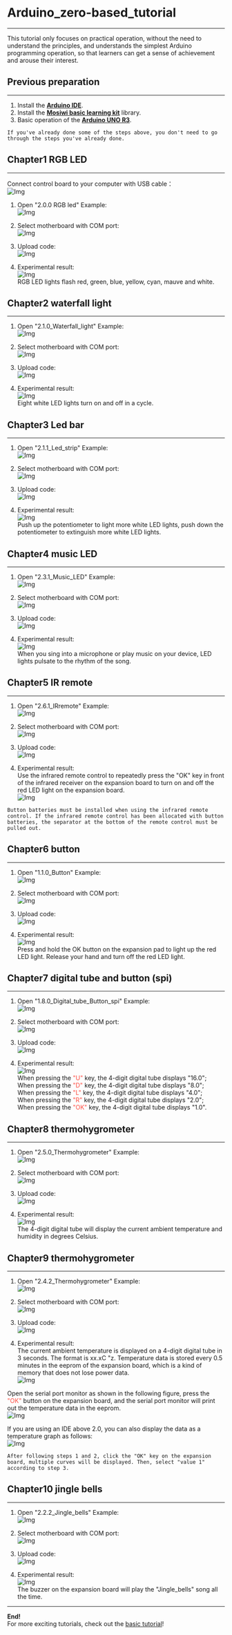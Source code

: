 # Arduino_zero-based_tutorial     
-----------------------------
This tutorial only focuses on practical operation, without the need to understand the principles, and understands the simplest Arduino programming operation, so that learners can get a sense of achievement and arouse their interest.    

## Previous preparation       
-----------------------        
1. Install the [**Arduino IDE**](https://docs.mosiwi.com/en/latest/arduino/resources/arduino_ide/arduino_ide.html).  
2. Install the [**Mosiwi basic learning kit**](https://docs.mosiwi.com/en/latest/arduino/A1E0000_basic_learning_shield/A1E0000_basic_learning_shield.html#integration-library) library.    
3. Basic operation of the [**Arduino UNO R3**](https://docs.mosiwi.com/en/latest/arduino/A1D0000_uno_r3/A1D0000_uno_r3.html).    

```{tip}
If you've already done some of the steps above, you don't need to go through the steps you've already done.    
```   

## Chapter1 RGB LED     
-------------------         
Connect control board to your computer with USB cable：    
![Img](../_static/arduino_tutorial/zero-based_img/43img.jpg)

1. Open "2.0.0 RGB led" Example:    
![Img](../_static/arduino_tutorial/zero-based_img/1img.png)    

1. Select motherboard with COM port:    
![Img](../_static/arduino_tutorial/zero-based_img/2img.png)    

1. Upload code:    
![Img](../_static/arduino_tutorial/zero-based_img/3img.png)    

1. Experimental result:    
![Img](../_static/arduino_tutorial/zero-based_img/4img.png)    
RGB LED lights flash red, green, blue, yellow, cyan, mauve and white.   

## Chapter2 waterfall light   
---------------------------
1. Open "2.1.0_Waterfall_light" Example:   
![Img](../_static/arduino_tutorial/zero-based_img/5img.png)    

2. Select motherboard with COM port:   
![Img](../_static/arduino_tutorial/zero-based_img/6img.png)    

3. Upload code:    
![Img](../_static/arduino_tutorial/zero-based_img/7img.png)   

4. Experimental result:    
![Img](../_static/arduino_tutorial/zero-based_img/8img.png)   
Eight white LED lights turn on and off in a cycle.   

## Chapter3 Led bar   
-------------------
1. Open "2.1.1_Led_strip" Example:   
![Img](../_static/arduino_tutorial/zero-based_img/9img.png)   

2. Select motherboard with COM port:    
![Img](../_static/arduino_tutorial/zero-based_img/10img.png)    

3. Upload code:    
![Img](../_static/arduino_tutorial/zero-based_img/11img.png)    

4. Experimental result:     
![Img](../_static/arduino_tutorial/zero-based_img/12img.png)    
Push up the potentiometer to light more white LED lights, push down the potentiometer to extinguish more white LED lights.    

## Chapter4 music LED   
---------------------
1. Open "2.3.1_Music_LED" Example:    
![Img](../_static/arduino_tutorial/zero-based_img/13img.png)    

2. Select motherboard with COM port:    
![Img](../_static/arduino_tutorial/zero-based_img/14img.png)    

3. Upload code:    
![Img](../_static/arduino_tutorial/zero-based_img/15img.png)    

4. Experimental result:     
![Img](../_static/arduino_tutorial/zero-based_img/16img.png)    
When you sing into a microphone or play music on your device, LED lights pulsate to the rhythm of the song.    

## Chapter5 IR remote   
---------------------
1. Open "2.6.1_IRremote" Example:    
![Img](../_static/arduino_tutorial/zero-based_img/17img.png)     

2. Select motherboard with COM port:     
![Img](../_static/arduino_tutorial/zero-based_img/18img.png)     

3. Upload code:    
![Img](../_static/arduino_tutorial/zero-based_img/19img.png)     

4. Experimental result:      
Use the infrared remote control to repeatedly press the "OK" key in front of the infrared receiver on the expansion board to turn on and off the red LED light on the expansion board.     
![Img](../_static/arduino_tutorial/zero-based_img/20img.png)    

```{note}   
Button batteries must be installed when using the infrared remote control. If the infrared remote control has been allocated with button batteries, the separator at the bottom of the remote control must be pulled out.  
```       

## Chapter6 button   
------------------
1. Open "1.1.0_Button" Example:    
![Img](../_static/arduino_tutorial/zero-based_img/21img.png)    

2. Select motherboard with COM port:    
![Img](../_static/arduino_tutorial/zero-based_img/22img.png)    

3. Upload code:    
![Img](../_static/arduino_tutorial/zero-based_img/23img.png)    

4. Experimental result:     
![Img](../_static/arduino_tutorial/zero-based_img/24img.png)    
Press and hold the OK button on the expansion pad to light up the red LED light. Release your hand and turn off the red LED light.      

## Chapter7 digital tube and button (spi)   
-----------------------------------------
1. Open "1.8.0_Digital_tube_Button_spi" Example:     
![Img](../_static/arduino_tutorial/zero-based_img/25img.png)    

2. Select motherboard with COM port:      
![Img](../_static/arduino_tutorial/zero-based_img/26img.png)    

3. Upload code:     
![Img](../_static/arduino_tutorial/zero-based_img/27img.png)    

4. Experimental result:      
![Img](../_static/arduino_tutorial/zero-based_img/28img.png)    
When pressing the <span style="color: rgb(255, 76, 65);">"U"</span> key, the 4-digit digital tube displays "16.0";           
When pressing the <span style="color: rgb(255, 76, 65);">"D"</span> key, the 4-digit digital tube displays "8.0";       
When pressing the <span style="color: rgb(255, 76, 65);">"L"</span> key, the 4-digit digital tube displays "4.0";        
When pressing the <span style="color: rgb(255, 76, 65);">"R"</span> key, the 4-digit digital tube displays "2.0";     
When pressing the <span style="color: rgb(255, 76, 65);">"OK"</span> key, the 4-digit digital tube displays "1.0".       

## Chapter8 thermohygrometer   
----------------------------
1. Open "2.5.0_Thermohygrometer" Example:     
![Img](../_static/arduino_tutorial/zero-based_img/29img.png)    

2. Select motherboard with COM port:      
![Img](../_static/arduino_tutorial/zero-based_img/30img.png)    

3. Upload code:   
![Img](../_static/arduino_tutorial/zero-based_img/31img.png)    

4. Experimental result:    
![Img](../_static/arduino_tutorial/zero-based_img/32img.png)    
The 4-digit digital tube will display the current ambient temperature and humidity in degrees Celsius.    

## Chapter9 thermohygrometer   
----------------------------
1. Open "2.4.2_Thermohygrometer" Example:    
![Img](../_static/arduino_tutorial/zero-based_img/33img.png)    

2. Select motherboard with COM port:    
![Img](../_static/arduino_tutorial/zero-based_img/34img.png)    

3. Upload code:    
![Img](../_static/arduino_tutorial/zero-based_img/35img.png)    

4. Experimental result:     
The current ambient temperature is displayed on a 4-digit digital tube in 3 seconds. The format is xx.xC "z. Temperature data is stored every 0.5 minutes in the eeprom of the expansion board, which is a kind of memory that does not lose power data.    
![Img](../_static/arduino_tutorial/zero-based_img/36img.png)    

Open the serial port monitor as shown in the following figure, press the <span style="color: rgb(255, 76, 65);">"OK"</span> button on the expansion board, and the serial port monitor will print out the temperature data in the eeprom.    
![Img](../_static/arduino_tutorial/zero-based_img/37img.png)    

If you are using an IDE above 2.0, you can also display the data as a temperature graph as follows:    
![Img](../_static/arduino_tutorial/zero-based_img/38img.png)       

```{note}   
After following steps 1 and 2, click the "OK" key on the expansion board, multiple curves will be displayed. Then, select "value 1" according to step 3.   
```    

## Chapter10 jingle bells     
-------------------------
1. Open "2.2.2_Jingle_bells" Example:    
![Img](../_static/arduino_tutorial/zero-based_img/39img.png)    

2. Select motherboard with COM port:   
![Img](../_static/arduino_tutorial/zero-based_img/40img.png)    

3. Upload code:    
![Img](../_static/arduino_tutorial/zero-based_img/41img.png)    

4. Experimental result:     
![Img](../_static/arduino_tutorial/zero-based_img/42img.png)    
The buzzer on the expansion board will play the "Jingle_bells" song all the time.       

--------
**End!**    
For more exciting tutorials, check out the [basic tutorial](./basic_tutorial.md)!    












